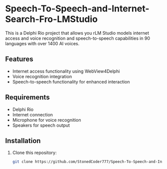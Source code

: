 # Speech-To-Speech-and-Internet-Search-Fro-LMStudio
This is a Delphi Rio project that allows you rLM Studio models internet access and voice recognition and speech-to-speech capabilities in 90 languages with over 1400 AI voices.

## Features
- Internet access functionality using WebView4Delphi
- Voice recognition integration
- Speech-to-speech functionality for enhanced interaction

## Requirements
- Delphi Rio
- Internet connection
- Microphone for voice recognition
- Speakers for speech output

## Installation
1. Clone this repository:
   ```bash
   git clone https://github.com/StonedCoder777/Speech-To-Speech-and-Internet-Search-Fro-LMStudio.git
